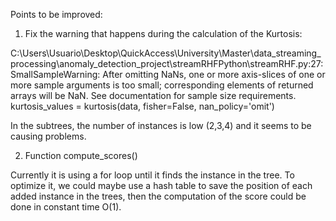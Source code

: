 Points to be improved:

1. Fix the warning that happens during the calculation of the Kurtosis:

C:\Users\Usuario\Desktop\QuickAccess\University\Master\data_streaming_processing\anomaly_detection_project\streamRHFPython\streamRHF.py:27: SmallSampleWarning: After omitting NaNs, one or more axis-slices of one or more sample arguments is too small; corresponding elements of returned arrays will be NaN. See documentation for sample size requirements.
  kurtosis_values = kurtosis(data, fisher=False, nan_policy='omit')

In the subtrees, the number of instances is low (2,3,4) and it seems to be causing problems. 

2. Function compute_scores()

Currently it is using a for loop until it finds the instance in the tree. To optimize it, we could maybe use a hash table to save the position of each added instance in the trees, then the computation of the score could be done in constant time O(1).

